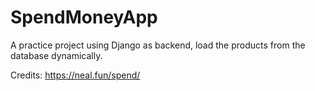 # SpendMoneyApp

A practice project using Django as backend, load the products from the database dynamically.

Credits: https://neal.fun/spend/
